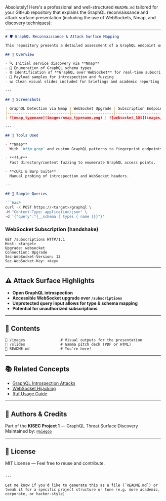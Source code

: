 Absolutely! Here's a professional and well-structured `README.md` tailored for your GitHub repository that explains the GraphQL reconnaissance and attack surface presentation (including the use of WebSockets, Nmap, and discovery techniques):

---

```markdown
# 🛡️ GraphQL Reconnaissance & Attack Surface Mapping

This repository presents a detailed assessment of a GraphQL endpoint using both passive and active reconnaissance methods. It includes a structured **Gamma pitch deck**, **Nmap discovery techniques**, and **real-time WebSocket enumeration** to identify potential attack surfaces.

## 📑 Overview

- 🔍 Initial service discovery via **Nmap**
- 📂 Enumeration of GraphQL schema types
- 🌐 Identification of **GraphQL over WebSocket** for real-time subscription handling
- 📌 Payload samples for introspection and fuzzing
- 📊 Clean visual slides included for briefings and academic reporting

---

## 📸 Screenshots

| GraphQL Detection via Nmap | WebSocket Upgrade | Subscription Endpoint |
|----------------------------|-------------------|------------------------|
| ![nmap_typename](images/nmap_typename.png) | ![websocket_101](images/websocket_101.png) | ![subscriptions_ws](images/subscriptions_ws.png) |

---

## 🧪 Tools Used

- **Nmap**  
  With `http-grep` and custom GraphQL patterns to fingerprint endpoints.

- **ffuf**  
  Fast directory/content fuzzing to enumerate GraphQL access points.

- **cURL & Burp Suite**  
  Manual probing of introspection and WebSocket headers.

---

## 🔧 Sample Queries

```bash
curl -X POST https://<target>/graphql \
-H "Content-Type: application/json" \
-d '{"query":"{__schema { types { name }}}"}'
```

### WebSocket Subscription (handshake)
```
GET /subscriptions HTTP/1.1
Host: <target>
Upgrade: websocket
Connection: Upgrade
Sec-WebSocket-Version: 13
Sec-WebSocket-Key: <key>
```

---

## ⚠️ Attack Surface Highlights

- **Open GraphQL introspection**
- **Accessible WebSocket upgrade over `/subscriptions`**
- **Unprotected query input allows for type & schema mapping**
- **Potential for unauthorized subscriptions**

---

## 📂 Contents

```
📁 /images                # Visual outputs for the presentation
📁 /slides                # Gamma pitch deck (PDF or HTML)
📄 README.md              # You're here!
```

---

## 📚 Related Concepts

- [GraphQL Introspection Attacks](https://blog.securityheaders.io/graphql-security-how-to-disable-introspection/)
- [WebSocket Hijacking](https://portswigger.net/web-security/websockets)
- [ffuf Usage Guide](https://github.com/ffuf/ffuf)

---

## 🧠 Authors & Credits

Part of the **KISEC Project 1** — GraphQL Threat Surface Discovery  
Maintained by: [`@aiegoo`](https://github.com/aiegoo)

---

## 📜 License

MIT License — Feel free to reuse and contribute.
```

---

Let me know if you'd like to generate this as a file (`README.md`) or tweak it for a specific project structure or tone (e.g. more academic, corporate, or hacker-style).